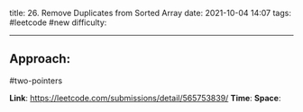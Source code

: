 title: 26. Remove Duplicates from Sorted Array
date: 2021-10-04 14:07
tags: #leetcode #new
difficulty:

---
## Approach:
#two-pointers 

**Link**: https://leetcode.com/submissions/detail/565753839/
**Time**:
**Space**: